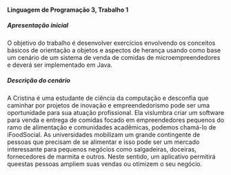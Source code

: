 #### Linguagem de Programação 3, Trabalho 1
##### Apresentação inicial
O objetivo do trabalho é desenvolver exercícios envolvendo os conceitos básicos de
orientação a objetos e aspectos de herança usando como base um cenário de um sistema de
venda de comidas de microempreendedores e deverá ser implementado em Java.

##### Descrição do cenário
A Cristina é uma estudante de ciência da computação e desconfia que caminhar por projetos de inovação e empreendedorismo pode ser uma oportunidade para sua atuação profissional. Ela vislumbra criar um software para venda e entrega de comidas focado em
empreendedores pequenos do ramo de alimentação e comunidades acadêmicas, podemos chamá-lo de iFoodSocial.
As universidades mobilizam um grande contingente de pessoas que precisam de se alimentar e isso pode ser um mercado interessante para pequenos negócios como salgadeiras, doceiras, fornecedores de marmita e outros. Neste sentido, um aplicativo permitirá queestas pessoas ampliem suas vendas ou otimizem o seu negócio.
